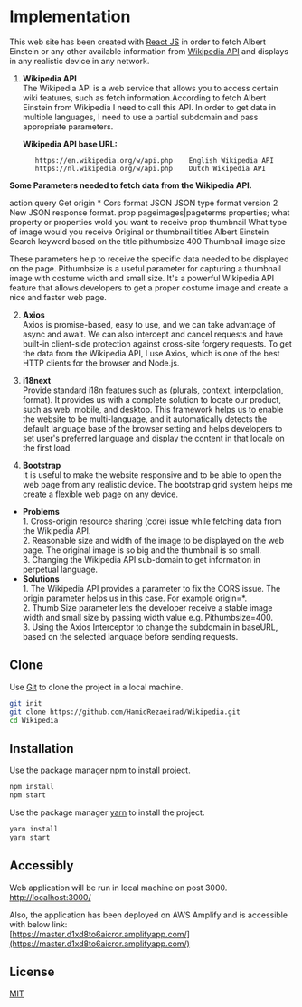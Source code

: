 # Implementation

This web site has been created with [React JS](https://reactjs.org/) in order to fetch Albert Einstein or any other available information
from [Wikipedia API](https://en.wikipedia.org/w/api.php) and displays  
in any realistic device in any network.

1. **Wikipedia API**
   <br>
   The Wikipedia API is a web service that allows you to access certain wiki features, such as fetch information.According to fetch Albert Einstein from
   Wikipedia I need to call this API. In order to get data in multiple languages, I need to use a partial subdomain and pass appropriate parameters.


     **Wikipedia API base URL:**

          https://en.wikipedia.org/w/api.php	English Wikipedia API
          https://nl.wikipedia.org/w/api.php	Dutch Wikipedia API


**Some Parameters needed to fetch data from the Wikipedia API.**  
  
 action query Get
origin \* Cors
format JSON JSON type
format version 2 New JSON response format.
prop pageimages|pageterms properties; what property or properties wold you want to receive
prop thumbnail What type of image would you receive Original or thumbnail
titles Albert Einstein Search keyword based on the title
pithumbsize 400 Thumbnail image size

These parameters help to receive the specific data needed to be displayed on the page. Pithumbsize is a useful parameter for capturing a
thumbnail image with costume width and small size. It's a powerful Wikipedia API feature that allows developers to get a proper costume image and
create a nice and faster web page.

2. **Axios**
   <br>
   Axios is promise-based, easy to use, and we can take advantage of async and await. We can also intercept and cancel requests and have built-in
   client-side protection against cross-site forgery requests. To get the data from the Wikipedia API, I use Axios, which is one of the best HTTP
   clients for the browser and Node.js.

3. **i18next**
   <br/>
   Provide standard i18n features such as (plurals, context, interpolation, format). It provides us with a complete solution to locate our product, such as web, mobile, and desktop. This framework helps us to enable the website to be multi-language, and it automatically detects the default language base of the browser setting and helps developers to set user's preferred language and display the content in that locale on the first load.

4) **Bootstrap**
   <br>
   It is useful to make the website responsive and to be able to open the web page from any realistic device. The bootstrap grid system helps me create a
   flexible web page on any device.

- **Problems**
  <br/> 1. Cross-origin resource sharing (core) issue while fetching data from the Wikipedia API.  
   2. Reasonable size and width of the image to be displayed on the web page. The original image is so big and the thumbnail is so small.<br> 3. Changing the Wikipedia API sub-domain to get information in perpetual language.
- **Solutions**
  <br/> 1. The Wikipedia API provides a parameter to fix the CORS issue. The origin parameter helps us in this case. For example origin=\*. <br> 2. Thumb Size parameter lets the developer receive a stable image width and small size by passing width value e.g. Pithumbsize=400. <br> 3. Using the Axios Interceptor to change the subdomain in baseURL, based on the selected language before sending requests.

## Clone

Use [Git](https://git-scm.com/downloads) to clone the project in a local machine.

```bash
git init
git clone https://github.com/HamidRezaeirad/Wikipedia.git
cd Wikipedia
```

## Installation

Use the package manager [npm](https://docs.npmjs.com/cli/install) to install project.

```bash
npm install
npm start

```

Use the package manager [yarn](https://classic.yarnpkg.com/en/docs/install/#windows-stable) to install the project.

```bash
yarn install
yarn start

```

## Accessibly

Web application will be run in local machine on post 3000.
<br/>
[http://localhost:3000/](http://localhost:3000/)

Also, the application has been deployed on AWS Amplify and is accessible with below link:
<br/>
[https://master.d1xd8to6aicror.amplifyapp.com/](https://master.d1xd8to6aicror.amplifyapp.com/)

## License

[MIT](https://choosealicense.com/licenses/mit/)
